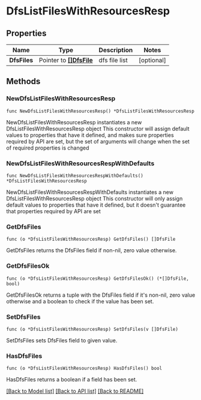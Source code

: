 # DfsListFilesWithResourcesResp

## Properties

Name | Type | Description | Notes
------------ | ------------- | ------------- | -------------
**DfsFiles** | Pointer to [**[]DfsFile**](DfsFile.md) | dfs file list | [optional] 

## Methods

### NewDfsListFilesWithResourcesResp

`func NewDfsListFilesWithResourcesResp() *DfsListFilesWithResourcesResp`

NewDfsListFilesWithResourcesResp instantiates a new DfsListFilesWithResourcesResp object
This constructor will assign default values to properties that have it defined,
and makes sure properties required by API are set, but the set of arguments
will change when the set of required properties is changed

### NewDfsListFilesWithResourcesRespWithDefaults

`func NewDfsListFilesWithResourcesRespWithDefaults() *DfsListFilesWithResourcesResp`

NewDfsListFilesWithResourcesRespWithDefaults instantiates a new DfsListFilesWithResourcesResp object
This constructor will only assign default values to properties that have it defined,
but it doesn't guarantee that properties required by API are set

### GetDfsFiles

`func (o *DfsListFilesWithResourcesResp) GetDfsFiles() []DfsFile`

GetDfsFiles returns the DfsFiles field if non-nil, zero value otherwise.

### GetDfsFilesOk

`func (o *DfsListFilesWithResourcesResp) GetDfsFilesOk() (*[]DfsFile, bool)`

GetDfsFilesOk returns a tuple with the DfsFiles field if it's non-nil, zero value otherwise
and a boolean to check if the value has been set.

### SetDfsFiles

`func (o *DfsListFilesWithResourcesResp) SetDfsFiles(v []DfsFile)`

SetDfsFiles sets DfsFiles field to given value.

### HasDfsFiles

`func (o *DfsListFilesWithResourcesResp) HasDfsFiles() bool`

HasDfsFiles returns a boolean if a field has been set.


[[Back to Model list]](../README.md#documentation-for-models) [[Back to API list]](../README.md#documentation-for-api-endpoints) [[Back to README]](../README.md)


